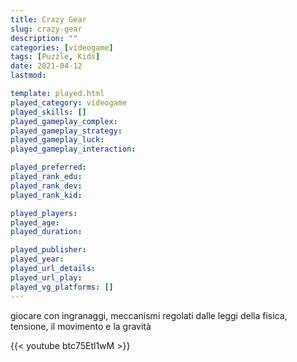 ```yaml
---
title: Crazy Gear
slug: crazy-gear
description: ""
categories: [videogame]
tags: [Puzzle, Kids]
date: 2021-04-12
lastmod: 

template: played.html
played_category: videogame
played_skills: []
played_gameplay_complex: 
played_gameplay_strategy: 
played_gameplay_luck: 
played_gameplay_interaction: 

played_preferred: 
played_rank_edu: 
played_rank_dev: 
played_rank_kid: 

played_players: 
played_age: 
played_duration: 

played_publisher: 
played_year: 
played_url_details: 
played_url_play: 
played_vg_platforms: []
---
```


giocare con ingranaggi, meccanismi regolati dalle leggi della fisica, tensione, il movimento e la gravità

{{< youtube btc75Etl1wM >}}
